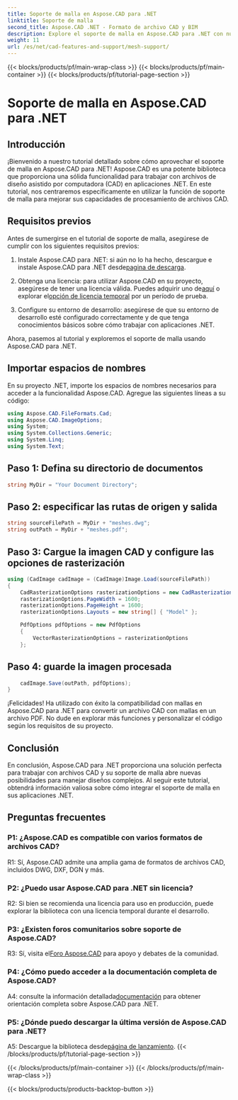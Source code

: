 ```yaml
---
title: Soporte de malla en Aspose.CAD para .NET
linktitle: Soporte de malla
second_title: Aspose.CAD .NET - Formato de archivo CAD y BIM
description: Explore el soporte de malla en Aspose.CAD para .NET con nuestro tutorial paso a paso. Convierta archivos CAD a PDF sin esfuerzo.
weight: 11
url: /es/net/cad-features-and-support/mesh-support/
---
```


{{< blocks/products/pf/main-wrap-class >}}
{{< blocks/products/pf/main-container >}}
{{< blocks/products/pf/tutorial-page-section >}}

# Soporte de malla en Aspose.CAD para .NET

## Introducción

¡Bienvenido a nuestro tutorial detallado sobre cómo aprovechar el soporte de malla en Aspose.CAD para .NET! Aspose.CAD es una potente biblioteca que proporciona una sólida funcionalidad para trabajar con archivos de diseño asistido por computadora (CAD) en aplicaciones .NET. En este tutorial, nos centraremos específicamente en utilizar la función de soporte de malla para mejorar sus capacidades de procesamiento de archivos CAD.

## Requisitos previos

Antes de sumergirse en el tutorial de soporte de malla, asegúrese de cumplir con los siguientes requisitos previos:

1.  Instale Aspose.CAD para .NET: si aún no lo ha hecho, descargue e instale Aspose.CAD para .NET desde[pagina de descarga](https://releases.aspose.com/cad/net/).

2.  Obtenga una licencia: para utilizar Aspose.CAD en su proyecto, asegúrese de tener una licencia válida. Puedes adquirir uno de[aquí](https://purchase.aspose.com/buy) o explorar el[opción de licencia temporal](https://purchase.aspose.com/temporary-license/) por un período de prueba.

3. Configure su entorno de desarrollo: asegúrese de que su entorno de desarrollo esté configurado correctamente y de que tenga conocimientos básicos sobre cómo trabajar con aplicaciones .NET.

Ahora, pasemos al tutorial y exploremos el soporte de malla usando Aspose.CAD para .NET.

## Importar espacios de nombres

En su proyecto .NET, importe los espacios de nombres necesarios para acceder a la funcionalidad Aspose.CAD. Agregue las siguientes líneas a su código:

```csharp
using Aspose.CAD.FileFormats.Cad;
using Aspose.CAD.ImageOptions;
using System;
using System.Collections.Generic;
using System.Linq;
using System.Text;

```

## Paso 1: Defina su directorio de documentos

```csharp
string MyDir = "Your Document Directory";
```

## Paso 2: especificar las rutas de origen y salida

```csharp
string sourceFilePath = MyDir + "meshes.dwg";
string outPath = MyDir + "meshes.pdf";
```

## Paso 3: Cargue la imagen CAD y configure las opciones de rasterización

```csharp
using (CadImage cadImage = (CadImage)Image.Load(sourceFilePath))
{
    CadRasterizationOptions rasterizationOptions = new CadRasterizationOptions();
    rasterizationOptions.PageWidth = 1600;
    rasterizationOptions.PageHeight = 1600;
    rasterizationOptions.Layouts = new string[] { "Model" };

    PdfOptions pdfOptions = new PdfOptions
    {
        VectorRasterizationOptions = rasterizationOptions
    };
```

## Paso 4: guarde la imagen procesada

```csharp
    cadImage.Save(outPath, pdfOptions);
}
```

¡Felicidades! Ha utilizado con éxito la compatibilidad con mallas en Aspose.CAD para .NET para convertir un archivo CAD con mallas en un archivo PDF. No dude en explorar más funciones y personalizar el código según los requisitos de su proyecto.

## Conclusión

En conclusión, Aspose.CAD para .NET proporciona una solución perfecta para trabajar con archivos CAD y su soporte de malla abre nuevas posibilidades para manejar diseños complejos. Al seguir este tutorial, obtendrá información valiosa sobre cómo integrar el soporte de malla en sus aplicaciones .NET.

## Preguntas frecuentes

### P1: ¿Aspose.CAD es compatible con varios formatos de archivos CAD?

R1: Sí, Aspose.CAD admite una amplia gama de formatos de archivos CAD, incluidos DWG, DXF, DGN y más.

### P2: ¿Puedo usar Aspose.CAD para .NET sin licencia?

R2: Si bien se recomienda una licencia para uso en producción, puede explorar la biblioteca con una licencia temporal durante el desarrollo.

### P3: ¿Existen foros comunitarios sobre soporte de Aspose.CAD?

 R3: Sí, visita el[Foro Aspose.CAD](https://forum.aspose.com/c/cad/19) para apoyo y debates de la comunidad.

### P4: ¿Cómo puedo acceder a la documentación completa de Aspose.CAD?

 A4: consulte la información detallada[documentación](https://reference.aspose.com/cad/net/) para obtener orientación completa sobre Aspose.CAD para .NET.

### P5: ¿Dónde puedo descargar la última versión de Aspose.CAD para .NET?

 A5: Descargue la biblioteca desde[página de lanzamiento](https://releases.aspose.com/cad/net/).
{{< /blocks/products/pf/tutorial-page-section >}}

{{< /blocks/products/pf/main-container >}}
{{< /blocks/products/pf/main-wrap-class >}}

{{< blocks/products/products-backtop-button >}}
